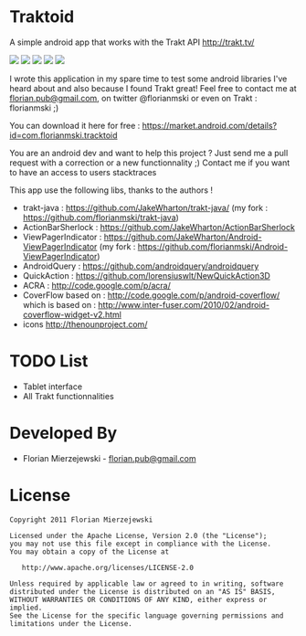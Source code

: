 Traktoid
===================

A simple android app that works with the Trakt API http://trakt.tv/

![](https://lh6.ggpht.com/28NWKnVI39_8PFJj9RjDYStgGFtBKX_wdgrBqljw2TcKjn47u_hH7-xSu10HqRd_-S4=h230)
![](https://lh6.ggpht.com/M4Hq4K4vCvrbMh8BXTMk58-TUro8asPqofONh1QkB1z6fYbE11_DOYBsEHbtPB_J7m4=h230)
![](https://lh4.ggpht.com/btKj-rl6689-ws1m9h6IzChmfqCGVaBzSUYtGrF9cuUrwdbYilRHu9J0QifUjPeEPgY=h230)
![](https://lh6.ggpht.com/qDochjwGy2HGFYpJNWSgf2RS4qVFsl3ML6YnPMiIWb-3NzjOaSUbrFJ34nEPXNdDXJ0h=h230)
![](https://lh4.ggpht.com/UnILKnxqB_l4brCFCfaxifyqgNGAnHFaWiJ65aECfDsZoy_wXlpicl3ELA5yFQQe4bM=h230)

I wrote this application in my spare time to test some android libraries I've heard about and also because I found Trakt great! 
Feel free to contact me at florian.pub@gmail.com, on twitter @florianmski or even on Trakt : florianmski ;)

You can download it here for free : https://market.android.com/details?id=com.florianmski.tracktoid

You are an android dev and want to help this project ?
Just send me a pull request with a correction or a new functionnality ;)
Contact me if you want to have an access to users stacktraces

This app use the following libs, thanks to the authors !

- trakt-java : https://github.com/JakeWharton/trakt-java/ (my fork : https://github.com/florianmski/trakt-java)
- ActionBarSherlock : https://github.com/JakeWharton/ActionBarSherlock
- ViewPagerIndicator : https://github.com/JakeWharton/Android-ViewPagerIndicator (my fork : https://github.com/florianmski/Android-ViewPagerIndicator)
- AndroidQuery : https://github.com/androidquery/androidquery
- QuickAction : https://github.com/lorensiuswlt/NewQuickAction3D
- ACRA : http://code.google.com/p/acra/
- CoverFlow based on : http://code.google.com/p/android-coverflow/ which is based on : http://www.inter-fuser.com/2010/02/android-coverflow-widget-v2.html
- icons http://thenounproject.com/



TODO List
=========

- Tablet interface
- All Trakt functionnalities



Developed By
============

* Florian Mierzejewski - <florian.pub@gmail.com>



License
=======

    Copyright 2011 Florian Mierzejewski

    Licensed under the Apache License, Version 2.0 (the "License");
    you may not use this file except in compliance with the License.
    You may obtain a copy of the License at

       http://www.apache.org/licenses/LICENSE-2.0

    Unless required by applicable law or agreed to in writing, software
    distributed under the License is distributed on an "AS IS" BASIS,
    WITHOUT WARRANTIES OR CONDITIONS OF ANY KIND, either express or implied.
    See the License for the specific language governing permissions and
    limitations under the License.





